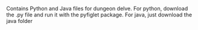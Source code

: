 Contains Python and Java files for dungeon delve.
For python, download the .py file and run it with the pyfiglet package.
For java, just download the java folder
